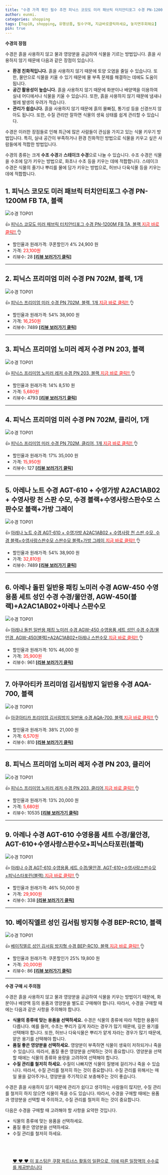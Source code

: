 ```yaml
---
title: "수경 가격 확인 필수 추천 피닉스 코모도 미러 패브릭 터치안티포그 수경 PN-1200M FB TA, 블랙 비교 장점 구매가이드"
author: eunmi.
categories: shopping
tags: [Top10, shopping, 유행상품, 필수구매, 지금바로클릭하세요, 놓치면후회해요]
pin: true
---
```

**수경의 장점**

수경은 흙을 사용하지 않고 물과 영양분을 공급하여 식물을 기르는 방법입니다. 흙을 사용하지 않기 때문에 다음과 같은 장점이 있습니다.

* **환경 친화적입니다.** 흙을 사용하지 않기 때문에 토양 오염을 줄일 수 있습니다. 또한, 물만으로 식물을 키울 수 있기 때문에 물 부족 문제를 해결하는 데에도 도움이 됩니다.
* **공간 활용성이 높습니다.** 흙을 사용하지 않기 때문에 화분이나 배양액을 이용하여 실내 어디에서나 식물을 키울 수 있습니다. 또한, 흙을 사용하지 않기 때문에 냄새나 벌레 발생의 우려가 적습니다.
* **관리가 쉽습니다.** 흙을 사용하지 않기 때문에 흙의 물빠짐, 통기성 등을 신경쓰지 않아도 됩니다. 또한, 수질 관리만 잘하면 식물의 생육 상태를 쉽게 관리할 수 있습니다.

수경은 이러한 장점들로 인해 최근에 많은 사람들이 관심을 가지고 있는 식물 키우기 방법입니다. 특히, 실내 공간이 부족하거나 환경 친화적인 방법으로 식물을 키우고 싶은 사람들에게 적합한 방법입니다.

수경의 종류는 크게 **수조 수경**과 **스테이크 수경**으로 나눌 수 있습니다. 수조 수경은 식물을 수조에 담가 키우는 방법으로, 화초나 수초 등을 키우는 데에 적합합니다. 스테이크 수경은 식물의 줄기나 뿌리를 물에 담가 키우는 방법으로, 허브나 다육식물 등을 키우는 데에 적합합니다.

   

## 1. 피닉스 코모도 미러 패브릭 터치안티포그 수경 PN-1200M FB TA, 블랙

![수경 TOP01](https://thumbnail9.coupangcdn.com/thumbnails/remote/230x230ex/image/vendor_inventory/d126/9cdc873b317bb19afb45ba1da778145430ec1742fdbba57d787ee53b45de.jpg)


👍 [피닉스 코모도 미러 패브릭 터치안티포그 수경 PN-1200M FB TA, 블랙 <font color=red> 지금 바로 클릭!! </font> ](https://link.coupang.com/re/AFFSDP?lptag=AF3617701&subid=GithubCoopas&pageKey=7508252695&traceid=V0-153&itemId=19954422024&vendorItemId=86773539186) 👌 


- 할인율과 원래가격: 쿠폰할인가 4%  24,900   원
- 가격: <span style='color:red'>23,100원</span>
- 리뷰수: 28  [**[리뷰 보러가기 클릭]**](https://link.coupang.com/re/AFFSDP?lptag=AF3617701&subid=GithubCoopas&pageKey=7508252695&traceid=V0-153&itemId=19954422024&vendorItemId=86773539186)

---


   

## 2. 피닉스 프리미엄 미러 수경 PN 702M, 블랙, 1개

![수경 TOP01](https://thumbnail7.coupangcdn.com/thumbnails/remote/230x230ex/image/vendor_inventory/05b8/256e68749d1a1d405e63d1b1fedbf68f6f48e3c3db29a8acbda83746ca63.jpg)


👍 [피닉스 프리미엄 미러 수경 PN 702M, 블랙, 1개 <font color=red> 지금 바로 클릭!! </font> ](https://link.coupang.com/re/AFFSDP?lptag=AF3617701&subid=GithubCoopas&pageKey=27471710&traceid=V0-153&itemId=105730084&vendorItemId=73778922734) 👌 


- 할인율과 원래가격: 54%  38,900   원
- 가격: <span style='color:red'>16,250원</span>
- 리뷰수: 7489  [**[리뷰 보러가기 클릭]**](https://link.coupang.com/re/AFFSDP?lptag=AF3617701&subid=GithubCoopas&pageKey=27471710&traceid=V0-153&itemId=105730084&vendorItemId=73778922734)

---


   

## 3. 피닉스 프리미엄 노미러 레저 수경 PN 203, 블랙

![수경 TOP01](https://thumbnail10.coupangcdn.com/thumbnails/remote/230x230ex/image/retail/images/97350347042576-0f19d09a-d0e2-4213-a143-3ad0c9fbbf37.jpg)


👍 [피닉스 프리미엄 노미러 레저 수경 PN 203, 블랙 <font color=red> 지금 바로 클릭!! </font> ](https://link.coupang.com/re/AFFSDP?lptag=AF3617701&subid=GithubCoopas&pageKey=27471776&traceid=V0-153&itemId=105730265&vendorItemId=3203260693) 👌 


- 할인율과 원래가격: 14%  8,510   원
- 가격: <span style='color:red'>5,680원</span>
- 리뷰수: 4793  [**[리뷰 보러가기 클릭]**](https://link.coupang.com/re/AFFSDP?lptag=AF3617701&subid=GithubCoopas&pageKey=27471776&traceid=V0-153&itemId=105730265&vendorItemId=3203260693)

---


   

## 4. 피닉스 프리미엄 미러 수경 PN 702M, 클리어, 1개

![수경 TOP01](https://thumbnail9.coupangcdn.com/thumbnails/remote/230x230ex/image/retail/images/112653564704422-620e4eea-a49f-458c-a61c-921d73282ecb.jpg)


👍 [피닉스 프리미엄 미러 수경 PN 702M, 클리어, 1개 <font color=red> 지금 바로 클릭!! </font> ](https://link.coupang.com/re/AFFSDP?lptag=AF3617701&subid=GithubCoopas&pageKey=27471710&traceid=V0-153&itemId=105730091&vendorItemId=3203260529) 👌 


- 할인율과 원래가격: 17%  35,000   원
- 가격: <span style='color:red'>15,950원</span>
- 리뷰수: 127  [**[리뷰 보러가기 클릭]**](https://link.coupang.com/re/AFFSDP?lptag=AF3617701&subid=GithubCoopas&pageKey=27471710&traceid=V0-153&itemId=105730091&vendorItemId=3203260529)

---


   

## 5. 아레나 노트 수경 AGT-610 + 수영가방 A2AC1AB02 + 수영사랑 천 스판 수모, 수경 블랙+수영사랑스판수모 스판수모 블랙+가방 그레이

![수경 TOP01](https://thumbnail7.coupangcdn.com/thumbnails/remote/230x230ex/image/vendor_inventory/2208/05a219329c03751f6614af373aa19dbb4fbb38209d5207d503d018f60165.jpg)


👍 [아레나 노트 수경 AGT-610 + 수영가방 A2AC1AB02 + 수영사랑 천 스판 수모, 수경 블랙+수영사랑스판수모 스판수모 블랙+가방 그레이 <font color=red> 지금 바로 클릭!! </font> ](https://link.coupang.com/re/AFFSDP?lptag=AF3617701&subid=GithubCoopas&pageKey=7458204261&traceid=V0-153&itemId=19433597290&vendorItemId=85157140106) 👌 


- 할인율과 원래가격: 54%  38,900   원
- 가격: <span style='color:red'>32,810원</span>
- 리뷰수: 7489  [**[리뷰 보러가기 클릭]**](https://link.coupang.com/re/AFFSDP?lptag=AF3617701&subid=GithubCoopas&pageKey=7458204261&traceid=V0-153&itemId=19433597290&vendorItemId=85157140106)

---


   

## 6. 아레나 돌핀 일반용 패킹 노미러 수경 AGW-450 수영용품 세트 성인 수경 수경/물안경, AGW-450(블랙)+A2AC1AB02+아레나 스판수모

![수경 TOP01](https://thumbnail8.coupangcdn.com/thumbnails/remote/230x230ex/image/vendor_inventory/a5ab/77206b8185badd6d3eb696981616ce58a8735bac0b0a45df5552a533cdaa.jpg)


👍 [아레나 돌핀 일반용 패킹 노미러 수경 AGW-450 수영용품 세트 성인 수경 수경/물안경, AGW-450(블랙)+A2AC1AB02+아레나 스판수모 <font color=red> 지금 바로 클릭!! </font> ](https://link.coupang.com/re/AFFSDP?lptag=AF3617701&subid=GithubCoopas&pageKey=7662415821&traceid=V0-153&itemId=20417595740&vendorItemId=5587578944) 👌 


- 할인율과 원래가격: 10%  46,000   원
- 가격: <span style='color:red'>35,900원</span>
- 리뷰수: 961  [**[리뷰 보러가기 클릭]**](https://link.coupang.com/re/AFFSDP?lptag=AF3617701&subid=GithubCoopas&pageKey=7662415821&traceid=V0-153&itemId=20417595740&vendorItemId=5587578944)

---


   

## 7. 아쿠아티카 프리미엄 김서림방지 일반용 수경 AQA-700, 블랙

![수경 TOP01](https://thumbnail8.coupangcdn.com/thumbnails/remote/230x230ex/image/retail/images/4280229719004234-2e00bd4e-ad3b-4a0c-ad00-e8954f14db28.png)


👍 [아쿠아티카 프리미엄 김서림방지 일반용 수경 AQA-700, 블랙 <font color=red> 지금 바로 클릭!! </font> ](https://link.coupang.com/re/AFFSDP?lptag=AF3617701&subid=GithubCoopas&pageKey=158928246&traceid=V0-153&itemId=456637632&vendorItemId=4132729174) 👌 


- 할인율과 원래가격: 38%  21,000   원
- 가격: <span style='color:red'>6,570원</span>
- 리뷰수: 810  [**[리뷰 보러가기 클릭]**](https://link.coupang.com/re/AFFSDP?lptag=AF3617701&subid=GithubCoopas&pageKey=158928246&traceid=V0-153&itemId=456637632&vendorItemId=4132729174)

---


   

## 8. 피닉스 프리미엄 노미러 레저 수경 PN 203, 클리어

![수경 TOP01](https://thumbnail10.coupangcdn.com/thumbnails/remote/230x230ex/image/retail/images/96089955228903-f559dc49-9604-4090-a09a-000836fe6909.jpg)


👍 [피닉스 프리미엄 노미러 레저 수경 PN 203, 클리어 <font color=red> 지금 바로 클릭!! </font> ](https://link.coupang.com/re/AFFSDP?lptag=AF3617701&subid=GithubCoopas&pageKey=27471776&traceid=V0-153&itemId=105730271&vendorItemId=3203260698) 👌 


- 할인율과 원래가격: 13%  20,000   원
- 가격: <span style='color:red'>5,680원</span>
- 리뷰수: 10535  [**[리뷰 보러가기 클릭]**](https://link.coupang.com/re/AFFSDP?lptag=AF3617701&subid=GithubCoopas&pageKey=27471776&traceid=V0-153&itemId=105730271&vendorItemId=3203260698)

---


   

## 9. 아레나 수경 AGT-610 수영용품 세트 수경/물안경, AGT-610+수영사랑스판수모+피닉스타포린(블랙)

![수경 TOP01](https://thumbnail8.coupangcdn.com/thumbnails/remote/230x230ex/image/vendor_inventory/6e71/8a8c71d6177d26cf628a72d672af4eca62da9c44d68b0484bb7771efc71a.jpg)


👍 [아레나 수경 AGT-610 수영용품 세트 수경/물안경, AGT-610+수영사랑스판수모+피닉스타포린(블랙) <font color=red> 지금 바로 클릭!! </font> ](https://link.coupang.com/re/AFFSDP?lptag=AF3617701&subid=GithubCoopas&pageKey=7641708375&traceid=V0-153&itemId=20306924784&vendorItemId=76386282810) 👌 


- 할인율과 원래가격: 46%  50,000   원
- 가격: <span style='color:red'>29,900원</span>
- 리뷰수: 338  [**[리뷰 보러가기 클릭]**](https://link.coupang.com/re/AFFSDP?lptag=AF3617701&subid=GithubCoopas&pageKey=7641708375&traceid=V0-153&itemId=20306924784&vendorItemId=76386282810)

---


   

## 10. 베이직엘르 성인 김서림 방지형 수경 BEP-RC10, 블랙

![수경 TOP01](https://thumbnail6.coupangcdn.com/thumbnails/remote/230x230ex/image/retail/images/2018/08/27/13/4/004d468a-98d0-4991-ad7e-2bca90246e46.jpg)


👍 [베이직엘르 성인 김서림 방지형 수경 BEP-RC10, 블랙 <font color=red> 지금 바로 클릭!! </font> ](https://link.coupang.com/re/AFFSDP?lptag=AF3617701&subid=GithubCoopas&pageKey=127318976&traceid=V0-153&itemId=375391290&vendorItemId=3909688853) 👌 


- 할인율과 원래가격: 쿠폰할인가 25%  19,800   원
- 가격: <span style='color:red'>20,000원</span>
- 리뷰수: 86  [**[리뷰 보러가기 클릭]**](https://link.coupang.com/re/AFFSDP?lptag=AF3617701&subid=GithubCoopas&pageKey=127318976&traceid=V0-153&itemId=375391290&vendorItemId=3909688853)

---
**수경 구매 시 주의점**

수경은 흙을 사용하지 않고 물과 영양분을 공급하여 식물을 키우는 방법이기 때문에, 화분이나 배양액 등의 용품과 영양분을 별도로 구매해야 합니다. 따라서, 수경을 구매할 때에는 다음과 같은 사항을 주의해야 합니다.

* **식물의 종류에 맞는 용품을 선택하세요.** 수경은 식물의 종류에 따라 적합한 용품이 다릅니다. 예를 들어, 수초는 뿌리가 길게 자라는 경우가 많기 때문에, 깊은 용기를 선택해야 합니다. 또한, 허브나 다육식물은 뿌리가 얕게 자라는 경우가 많기 때문에, 얕은 용기를 선택해야 합니다.
* **품질 좋은 영양분을 선택하세요.** 영양분이 부족하면 식물이 생육이 저하되거나 죽을 수 있습니다. 따라서, 품질 좋은 영양분을 선택하는 것이 중요합니다. 영양분을 선택할 때에는 식물의 종류와 용량을 고려하여 선택해야 합니다.
* **수질 관리를 철저히 하세요.** 수질이 나빠지면 식물이 질병에 걸리거나 죽을 수 있습니다. 따라서, 수질 관리를 철저히 하는 것이 중요합니다. 수질 관리를 위해서는 매일 물을 갈아주거나, 영양분을 주기적으로 보충해주는 것이 좋습니다.

수경은 흙을 사용하지 않기 때문에 관리가 쉽다고 생각하는 사람들이 많지만, 수질 관리를 철저히 하지 않으면 식물이 죽을 수도 있습니다. 따라서, 수경을 구매할 때에는 용품과 영양분을 선택할 때 주의하고, 수질 관리를 철저히 하는 것이 중요합니다.

다음은 수경을 구매할 때 고려해야 할 사항을 요약한 것입니다.

* 식물의 종류에 맞는 용품을 선택하세요.
* 품질 좋은 영양분을 선택하세요.
* 수질 관리를 철저히 하세요.<br><br><br><br><br> [ ❤ ❤ ❤ 이 포스팅은 쿠팡 파트너스 활동의 일환으로, 이에 따른 일정액의 수수료를 제공받습니다](https://link.coupang.com/a/bcEFyh)
